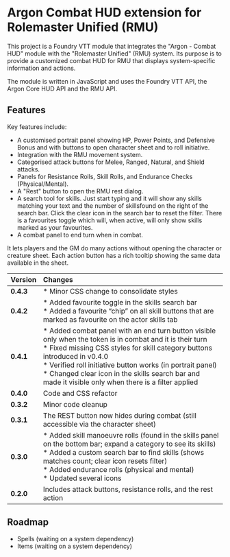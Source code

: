 # Argon Combat HUD extension for Rolemaster Unified (RMU)

This project is a Foundry VTT module that integrates the "Argon - Combat HUD" module with the "Rolemaster Unified" (RMU) system. Its purpose is to provide a customized combat HUD for RMU that displays system-specific information and actions.

The module is written in JavaScript and uses the Foundry VTT API, the Argon Core HUD API and the RMU API.

## Features
Key features include:

*   A customised portrait panel showing HP, Power Points, and Defensive Bonus and with buttons to open character sheet and to roll initiative.
*   Integration with the RMU movement system.
*   Categorised attack buttons for Melee, Ranged, Natural, and Shield attacks.
*   Panels for Resistance Rolls, Skill Rolls, and Endurance Checks (Physical/Mental).
*   A "Rest" button to open the RMU rest dialog.
*   A search tool for skills. Just start typing and it will show any skills matching your text and the number of skillsfound on the right of the search bar. Click the clear icon in the search bar to reset the filter. There is a favourites toggle which will, when active, will only show skills marked as your favourites.
*   A combat panel to end turn when in combat.

It lets players and the GM do many actions without opening the character or creature sheet. Each action button has a rich tooltip showing the same data available in the sheet.

| Version   | Changes |
| :--- | :--- |
| **0.4.3** | *   Minor CSS change to consolidate styles |
| **0.4.2** | *   Added favourite toggle in the skills search bar<br>*   Added a favourite “chip” on all skill buttons that are marked as favourite on the actor skills tab |
| **0.4.1** | *   Added combat panel with an end turn button visible only when the token is in combat and it is their turn<br>*   Fixed missing CSS styles for skill category buttons introduced in v0.4.0<br>*   Verified roll initiative button works (in portrait panel)<br>*   Changed clear icon in the skills search bar and made it visible only when there is a filter applied |
| **0.4.0** | Code and CSS refactor |
| **0.3.2** | Minor code cleanup |
| **0.3.1** | The REST button now hides during combat (still accessible via the character sheet) |
| **0.3.0** | *   Added skill manoeuvre rolls (found in the skills panel on the bottom bar; expand a category to see its skills)<br>*   Added a custom search bar to find skills (shows matches count; clear icon resets filter)<br>*   Added endurance rolls (physical and mental)<br>*   Updated several icons |
| **0.2.0** | Includes attack buttons, resistance rolls, and the rest action |


## Roadmap
*   Spells (waiting on a system dependency)
*   Items (waiting on a system dependency)